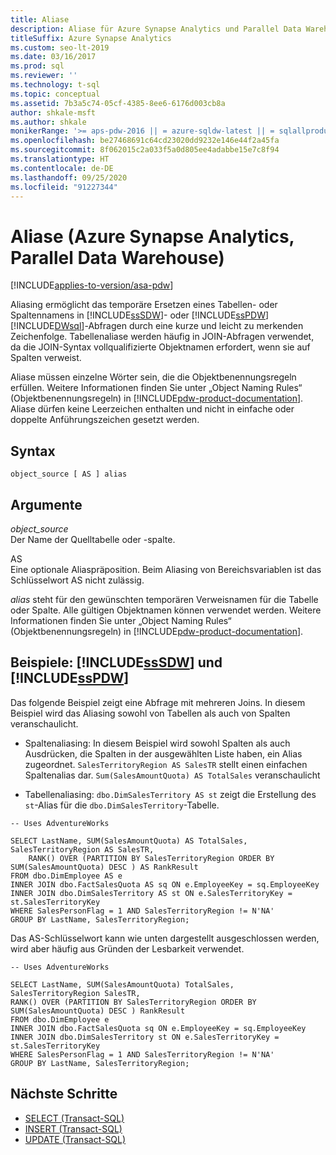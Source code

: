 ```yaml
---
title: Aliase
description: Aliase für Azure Synapse Analytics und Parallel Data Warehouse
titleSuffix: Azure Synapse Analytics
ms.custom: seo-lt-2019
ms.date: 03/16/2017
ms.prod: sql
ms.reviewer: ''
ms.technology: t-sql
ms.topic: conceptual
ms.assetid: 7b3a5c74-05cf-4385-8ee6-6176d003cb8a
author: shkale-msft
ms.author: shkale
monikerRange: '>= aps-pdw-2016 || = azure-sqldw-latest || = sqlallproducts-allversions'
ms.openlocfilehash: be27468691c64cd23020dd9232e146e44f2a45fa
ms.sourcegitcommit: 8f062015c2a033f5a0d805ee4adabbe15e7c8f94
ms.translationtype: HT
ms.contentlocale: de-DE
ms.lasthandoff: 09/25/2020
ms.locfileid: "91227344"
---
```

# <a name="aliasing-azure-synapse-analytics-parallel-data-warehouse"></a>Aliase (Azure Synapse Analytics, Parallel Data Warehouse)

[!INCLUDE[applies-to-version/asa-pdw](../../includes/applies-to-version/asa-pdw.md)]

Aliasing ermöglicht das temporäre Ersetzen eines Tabellen- oder Spaltennamens in [!INCLUDE[ssSDW](../../includes/sssdw-md.md)]- oder [!INCLUDE[ssPDW](../../includes/sspdw-md.md)][!INCLUDE[DWsql](../../includes/dwsql-md.md)]-Abfragen durch eine kurze und leicht zu merkenden Zeichenfolge. Tabellenaliase werden häufig in JOIN-Abfragen verwendet, da die JOIN-Syntax vollqualifizierte Objektnamen erfordert, wenn sie auf Spalten verweist.  

Aliase müssen einzelne Wörter sein, die die Objektbenennungsregeln erfüllen. Weitere Informationen finden Sie unter „Object Naming Rules“ (Objektbenennungsregeln) in [!INCLUDE[pdw-product-documentation](../../includes/pdw-product-documentation-md.md)]. Aliase dürfen keine Leerzeichen enthalten und nicht in einfache oder doppelte Anführungszeichen gesetzt werden.  

## <a name="syntax"></a>Syntax

```tsql
object_source [ AS ] alias
```

## <a name="arguments"></a>Argumente

*object_source*  
Der Name der Quelltabelle oder -spalte.  

AS  
Eine optionale Aliaspräposition. Beim Aliasing von Bereichsvariablen ist das Schlüsselwort AS nicht zulässig.  

*alias* steht für den gewünschten temporären Verweisnamen für die Tabelle oder Spalte. Alle gültigen Objektnamen können verwendet werden. Weitere Informationen finden Sie unter „Object Naming Rules“ (Objektbenennungsregeln) in [!INCLUDE[pdw-product-documentation](../../includes/pdw-product-documentation-md.md)].  

## <a name="examples-sssdw-and-sspdw"></a>Beispiele: [!INCLUDE[ssSDW](../../includes/sssdw-md.md)] und [!INCLUDE[ssPDW](../../includes/sspdw-md.md)]  

Das folgende Beispiel zeigt eine Abfrage mit mehreren Joins. In diesem Beispiel wird das Aliasing sowohl von Tabellen als auch von Spalten veranschaulicht.  

- Spaltenaliasing: In diesem Beispiel wird sowohl Spalten als auch Ausdrücken, die Spalten in der ausgewählten Liste haben, ein Alias zugeordnet. `SalesTerritoryRegion AS SalesTR` stellt einen einfachen Spaltenalias dar. `Sum(SalesAmountQuota) AS TotalSales` veranschaulicht  

- Tabellenaliasing: `dbo.DimSalesTerritory AS st` zeigt die Erstellung des `st`-Alias für die `dbo.DimSalesTerritory`-Tabelle.  

```tsql
-- Uses AdventureWorks

SELECT LastName, SUM(SalesAmountQuota) AS TotalSales, SalesTerritoryRegion AS SalesTR,  
    RANK() OVER (PARTITION BY SalesTerritoryRegion ORDER BY SUM(SalesAmountQuota) DESC ) AS RankResult  
FROM dbo.DimEmployee AS e  
INNER JOIN dbo.FactSalesQuota AS sq ON e.EmployeeKey = sq.EmployeeKey  
INNER JOIN dbo.DimSalesTerritory AS st ON e.SalesTerritoryKey = st.SalesTerritoryKey  
WHERE SalesPersonFlag = 1 AND SalesTerritoryRegion != N'NA'  
GROUP BY LastName, SalesTerritoryRegion;  
```

Das AS-Schlüsselwort kann wie unten dargestellt ausgeschlossen werden, wird aber häufig aus Gründen der Lesbarkeit verwendet.  

```tsql
-- Uses AdventureWorks

SELECT LastName, SUM(SalesAmountQuota) TotalSales, SalesTerritoryRegion SalesTR,  
RANK() OVER (PARTITION BY SalesTerritoryRegion ORDER BY SUM(SalesAmountQuota) DESC ) RankResult  
FROM dbo.DimEmployee e  
INNER JOIN dbo.FactSalesQuota sq ON e.EmployeeKey = sq.EmployeeKey  
INNER JOIN dbo.DimSalesTerritory st ON e.SalesTerritoryKey = st.SalesTerritoryKey  
WHERE SalesPersonFlag = 1 AND SalesTerritoryRegion != N'NA'  
GROUP BY LastName, SalesTerritoryRegion;  
```

## <a name="next-steps"></a>Nächste Schritte

- [SELECT &#40;Transact-SQL&#41;](../../t-sql/queries/select-transact-sql.md)
- [INSERT &#40;Transact-SQL&#41;](../../t-sql/statements/insert-transact-sql.md)
- [UPDATE &#40;Transact-SQL&#41;](../../t-sql/queries/update-transact-sql.md)